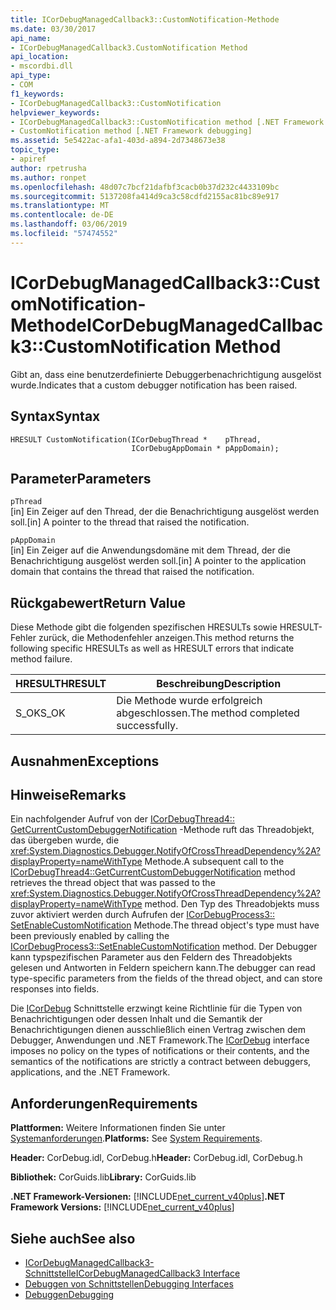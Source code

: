 ```yaml
---
title: ICorDebugManagedCallback3::CustomNotification-Methode
ms.date: 03/30/2017
api_name:
- ICorDebugManagedCallback3.CustomNotification Method
api_location:
- mscordbi.dll
api_type:
- COM
f1_keywords:
- ICorDebugManagedCallback3::CustomNotification
helpviewer_keywords:
- ICorDebugManagedCallback3::CustomNotification method [.NET Framework debugging]
- CustomNotification method [.NET Framework debugging]
ms.assetid: 5e5422ac-afa1-403d-a894-2d7348673e38
topic_type:
- apiref
author: rpetrusha
ms.author: ronpet
ms.openlocfilehash: 48d07c7bcf21dafbf3cacb0b37d232c4433109bc
ms.sourcegitcommit: 5137208fa414d9ca3c58cdfd2155ac81bc89e917
ms.translationtype: MT
ms.contentlocale: de-DE
ms.lasthandoff: 03/06/2019
ms.locfileid: "57474552"
---
```

# <a name="icordebugmanagedcallback3customnotification-method"></a><span data-ttu-id="4c807-102">ICorDebugManagedCallback3::CustomNotification-Methode</span><span class="sxs-lookup"><span data-stu-id="4c807-102">ICorDebugManagedCallback3::CustomNotification Method</span></span>
<span data-ttu-id="4c807-103">Gibt an, dass eine benutzerdefinierte Debuggerbenachrichtigung ausgelöst wurde.</span><span class="sxs-lookup"><span data-stu-id="4c807-103">Indicates that a custom debugger notification has been raised.</span></span>  
  
## <a name="syntax"></a><span data-ttu-id="4c807-104">Syntax</span><span class="sxs-lookup"><span data-stu-id="4c807-104">Syntax</span></span>  
  
```  
HRESULT CustomNotification(ICorDebugThread *    pThread,  
                           ICorDebugAppDomain * pAppDomain);  
```  
  
## <a name="parameters"></a><span data-ttu-id="4c807-105">Parameter</span><span class="sxs-lookup"><span data-stu-id="4c807-105">Parameters</span></span>  
 `pThread`  
 <span data-ttu-id="4c807-106">[in] Ein Zeiger auf den Thread, der die Benachrichtigung ausgelöst werden soll.</span><span class="sxs-lookup"><span data-stu-id="4c807-106">[in] A pointer to the thread that raised the notification.</span></span>  
  
 `pAppDomain`  
 <span data-ttu-id="4c807-107">[in] Ein Zeiger auf die Anwendungsdomäne mit dem Thread, der die Benachrichtigung ausgelöst werden soll.</span><span class="sxs-lookup"><span data-stu-id="4c807-107">[in] A pointer to the application domain that contains the thread that raised the notification.</span></span>  
  
## <a name="return-value"></a><span data-ttu-id="4c807-108">Rückgabewert</span><span class="sxs-lookup"><span data-stu-id="4c807-108">Return Value</span></span>  
 <span data-ttu-id="4c807-109">Diese Methode gibt die folgenden spezifischen HRESULTs sowie HRESULT-Fehler zurück, die Methodenfehler anzeigen.</span><span class="sxs-lookup"><span data-stu-id="4c807-109">This method returns the following specific HRESULTs as well as HRESULT errors that indicate method failure.</span></span>  
  
|<span data-ttu-id="4c807-110">HRESULT</span><span class="sxs-lookup"><span data-stu-id="4c807-110">HRESULT</span></span>|<span data-ttu-id="4c807-111">Beschreibung</span><span class="sxs-lookup"><span data-stu-id="4c807-111">Description</span></span>|  
|-------------|-----------------|  
|<span data-ttu-id="4c807-112">S_OK</span><span class="sxs-lookup"><span data-stu-id="4c807-112">S_OK</span></span>|<span data-ttu-id="4c807-113">Die Methode wurde erfolgreich abgeschlossen.</span><span class="sxs-lookup"><span data-stu-id="4c807-113">The method completed successfully.</span></span>|  
  
## <a name="exceptions"></a><span data-ttu-id="4c807-114">Ausnahmen</span><span class="sxs-lookup"><span data-stu-id="4c807-114">Exceptions</span></span>  
  
## <a name="remarks"></a><span data-ttu-id="4c807-115">Hinweise</span><span class="sxs-lookup"><span data-stu-id="4c807-115">Remarks</span></span>  
 <span data-ttu-id="4c807-116">Ein nachfolgender Aufruf von der [ICorDebugThread4:: GetCurrentCustomDebuggerNotification](../../../../docs/framework/unmanaged-api/debugging/icordebugthread4-getcurrentcustomdebuggernotification-method.md) -Methode ruft das Threadobjekt, das übergeben wurde, die <xref:System.Diagnostics.Debugger.NotifyOfCrossThreadDependency%2A?displayProperty=nameWithType> Methode.</span><span class="sxs-lookup"><span data-stu-id="4c807-116">A subsequent call to the [ICorDebugThread4::GetCurrentCustomDebuggerNotification](../../../../docs/framework/unmanaged-api/debugging/icordebugthread4-getcurrentcustomdebuggernotification-method.md) method retrieves the thread object that was passed to the <xref:System.Diagnostics.Debugger.NotifyOfCrossThreadDependency%2A?displayProperty=nameWithType> method.</span></span> <span data-ttu-id="4c807-117">Den Typ des Threadobjekts muss zuvor aktiviert werden durch Aufrufen der [ICorDebugProcess3:: SetEnableCustomNotification](../../../../docs/framework/unmanaged-api/debugging/icordebugprocess3-setenablecustomnotification-method.md) Methode.</span><span class="sxs-lookup"><span data-stu-id="4c807-117">The thread object's type must have been previously enabled by calling the [ICorDebugProcess3::SetEnableCustomNotification](../../../../docs/framework/unmanaged-api/debugging/icordebugprocess3-setenablecustomnotification-method.md) method.</span></span> <span data-ttu-id="4c807-118">Der Debugger kann typspezifischen Parameter aus den Feldern des Threadobjekts gelesen und Antworten in Feldern speichern kann.</span><span class="sxs-lookup"><span data-stu-id="4c807-118">The debugger can read type-specific parameters from the fields of the thread object, and can store responses into fields.</span></span>  
  
 <span data-ttu-id="4c807-119">Die [ICorDebug](../../../../docs/framework/unmanaged-api/debugging/icordebug-interface.md) Schnittstelle erzwingt keine Richtlinie für die Typen von Benachrichtigungen oder dessen Inhalt und die Semantik der Benachrichtigungen dienen ausschließlich einen Vertrag zwischen dem Debugger, Anwendungen und .NET Framework.</span><span class="sxs-lookup"><span data-stu-id="4c807-119">The [ICorDebug](../../../../docs/framework/unmanaged-api/debugging/icordebug-interface.md) interface imposes no policy on the types of notifications or their contents, and the semantics of the notifications are strictly a contract between debuggers, applications, and the .NET Framework.</span></span>  
  
## <a name="requirements"></a><span data-ttu-id="4c807-120">Anforderungen</span><span class="sxs-lookup"><span data-stu-id="4c807-120">Requirements</span></span>  
 <span data-ttu-id="4c807-121">**Plattformen:** Weitere Informationen finden Sie unter [Systemanforderungen](../../../../docs/framework/get-started/system-requirements.md).</span><span class="sxs-lookup"><span data-stu-id="4c807-121">**Platforms:** See [System Requirements](../../../../docs/framework/get-started/system-requirements.md).</span></span>  
  
 <span data-ttu-id="4c807-122">**Header:** CorDebug.idl, CorDebug.h</span><span class="sxs-lookup"><span data-stu-id="4c807-122">**Header:** CorDebug.idl, CorDebug.h</span></span>  
  
 <span data-ttu-id="4c807-123">**Bibliothek:** CorGuids.lib</span><span class="sxs-lookup"><span data-stu-id="4c807-123">**Library:** CorGuids.lib</span></span>  
  
 <span data-ttu-id="4c807-124">**.NET Framework-Versionen:** [!INCLUDE[net_current_v40plus](../../../../includes/net-current-v40plus-md.md)]</span><span class="sxs-lookup"><span data-stu-id="4c807-124">**.NET Framework Versions:** [!INCLUDE[net_current_v40plus](../../../../includes/net-current-v40plus-md.md)]</span></span>  
  
## <a name="see-also"></a><span data-ttu-id="4c807-125">Siehe auch</span><span class="sxs-lookup"><span data-stu-id="4c807-125">See also</span></span>
- [<span data-ttu-id="4c807-126">ICorDebugManagedCallback3-Schnittstelle</span><span class="sxs-lookup"><span data-stu-id="4c807-126">ICorDebugManagedCallback3 Interface</span></span>](../../../../docs/framework/unmanaged-api/debugging/icordebugmanagedcallback3-interface.md)
- [<span data-ttu-id="4c807-127">Debuggen von Schnittstellen</span><span class="sxs-lookup"><span data-stu-id="4c807-127">Debugging Interfaces</span></span>](../../../../docs/framework/unmanaged-api/debugging/debugging-interfaces.md)
- [<span data-ttu-id="4c807-128">Debuggen</span><span class="sxs-lookup"><span data-stu-id="4c807-128">Debugging</span></span>](../../../../docs/framework/unmanaged-api/debugging/index.md)
